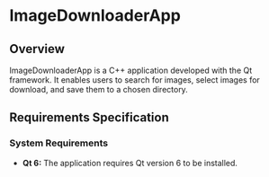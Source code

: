 # ImageDownloaderApp

## Overview

ImageDownloaderApp is a C++ application developed with the Qt framework. It enables users to search for images, select images for download, and save them to a chosen directory.

## Requirements Specification

### System Requirements

- **Qt 6:** The application requires Qt version 6 to be installed.
